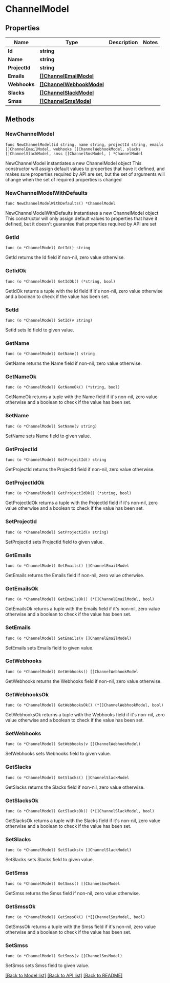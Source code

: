 # ChannelModel

## Properties

Name | Type | Description | Notes
------------ | ------------- | ------------- | -------------
**Id** | **string** |  | 
**Name** | **string** |  | 
**ProjectId** | **string** |  | 
**Emails** | [**[]ChannelEmailModel**](ChannelEmailModel.md) |  | 
**Webhooks** | [**[]ChannelWebhookModel**](ChannelWebhookModel.md) |  | 
**Slacks** | [**[]ChannelSlackModel**](ChannelSlackModel.md) |  | 
**Smss** | [**[]ChannelSmsModel**](ChannelSmsModel.md) |  | 

## Methods

### NewChannelModel

`func NewChannelModel(id string, name string, projectId string, emails []ChannelEmailModel, webhooks []ChannelWebhookModel, slacks []ChannelSlackModel, smss []ChannelSmsModel, ) *ChannelModel`

NewChannelModel instantiates a new ChannelModel object
This constructor will assign default values to properties that have it defined,
and makes sure properties required by API are set, but the set of arguments
will change when the set of required properties is changed

### NewChannelModelWithDefaults

`func NewChannelModelWithDefaults() *ChannelModel`

NewChannelModelWithDefaults instantiates a new ChannelModel object
This constructor will only assign default values to properties that have it defined,
but it doesn't guarantee that properties required by API are set

### GetId

`func (o *ChannelModel) GetId() string`

GetId returns the Id field if non-nil, zero value otherwise.

### GetIdOk

`func (o *ChannelModel) GetIdOk() (*string, bool)`

GetIdOk returns a tuple with the Id field if it's non-nil, zero value otherwise
and a boolean to check if the value has been set.

### SetId

`func (o *ChannelModel) SetId(v string)`

SetId sets Id field to given value.


### GetName

`func (o *ChannelModel) GetName() string`

GetName returns the Name field if non-nil, zero value otherwise.

### GetNameOk

`func (o *ChannelModel) GetNameOk() (*string, bool)`

GetNameOk returns a tuple with the Name field if it's non-nil, zero value otherwise
and a boolean to check if the value has been set.

### SetName

`func (o *ChannelModel) SetName(v string)`

SetName sets Name field to given value.


### GetProjectId

`func (o *ChannelModel) GetProjectId() string`

GetProjectId returns the ProjectId field if non-nil, zero value otherwise.

### GetProjectIdOk

`func (o *ChannelModel) GetProjectIdOk() (*string, bool)`

GetProjectIdOk returns a tuple with the ProjectId field if it's non-nil, zero value otherwise
and a boolean to check if the value has been set.

### SetProjectId

`func (o *ChannelModel) SetProjectId(v string)`

SetProjectId sets ProjectId field to given value.


### GetEmails

`func (o *ChannelModel) GetEmails() []ChannelEmailModel`

GetEmails returns the Emails field if non-nil, zero value otherwise.

### GetEmailsOk

`func (o *ChannelModel) GetEmailsOk() (*[]ChannelEmailModel, bool)`

GetEmailsOk returns a tuple with the Emails field if it's non-nil, zero value otherwise
and a boolean to check if the value has been set.

### SetEmails

`func (o *ChannelModel) SetEmails(v []ChannelEmailModel)`

SetEmails sets Emails field to given value.


### GetWebhooks

`func (o *ChannelModel) GetWebhooks() []ChannelWebhookModel`

GetWebhooks returns the Webhooks field if non-nil, zero value otherwise.

### GetWebhooksOk

`func (o *ChannelModel) GetWebhooksOk() (*[]ChannelWebhookModel, bool)`

GetWebhooksOk returns a tuple with the Webhooks field if it's non-nil, zero value otherwise
and a boolean to check if the value has been set.

### SetWebhooks

`func (o *ChannelModel) SetWebhooks(v []ChannelWebhookModel)`

SetWebhooks sets Webhooks field to given value.


### GetSlacks

`func (o *ChannelModel) GetSlacks() []ChannelSlackModel`

GetSlacks returns the Slacks field if non-nil, zero value otherwise.

### GetSlacksOk

`func (o *ChannelModel) GetSlacksOk() (*[]ChannelSlackModel, bool)`

GetSlacksOk returns a tuple with the Slacks field if it's non-nil, zero value otherwise
and a boolean to check if the value has been set.

### SetSlacks

`func (o *ChannelModel) SetSlacks(v []ChannelSlackModel)`

SetSlacks sets Slacks field to given value.


### GetSmss

`func (o *ChannelModel) GetSmss() []ChannelSmsModel`

GetSmss returns the Smss field if non-nil, zero value otherwise.

### GetSmssOk

`func (o *ChannelModel) GetSmssOk() (*[]ChannelSmsModel, bool)`

GetSmssOk returns a tuple with the Smss field if it's non-nil, zero value otherwise
and a boolean to check if the value has been set.

### SetSmss

`func (o *ChannelModel) SetSmss(v []ChannelSmsModel)`

SetSmss sets Smss field to given value.



[[Back to Model list]](../README.md#documentation-for-models) [[Back to API list]](../README.md#documentation-for-api-endpoints) [[Back to README]](../README.md)


